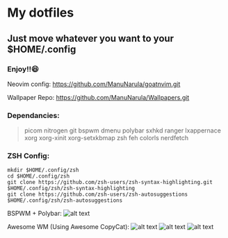 # My dotfiles

  ## Just move whatever you want to your $HOME/.config
  ### Enjoy!!😆

Neovim config: https://github.com/ManuNarula/goatnvim.git

Wallpaper Repo: https://github.com/ManuNarula/Wallpapers.git 
  
### Dependancies:
> picom nitrogen git bspwm dmenu polybar sxhkd ranger lxappernace xorg xorg-xinit xorg-setxkbmap zsh feh colorls nerdfetch 

### ZSH Config:
    
    mkdir $HOME/.config/zsh
    cd $HOME/.config/zsh
    git clone https://github.com/zsh-users/zsh-syntax-highlighting.git  $HOME/.config/zsh/zsh-syntax-highlighting
    git clone https://github.com/zsh-users/zsh-autosuggestions  $HOME/.config/zsh/zsh-autosuggestions



BSPWM + Polybar:
![alt text](https://github.com/ManuNarula/dot/blob/main/2021-07-06_05-51.png?raw=true) 

Awesome WM (Using Awesome CopyCat):
![alt text](https://github.com/ManuNarula/configuration/blob/main/2021-09-09_13-53.png)
![alt text](https://github.com/ManuNarula/configuration/blob/main/2021-08-27_16-36.png)
![alt text](https://github.com/ManuNarula/configuration/blob/main/2021-10-27_12-22.png)
